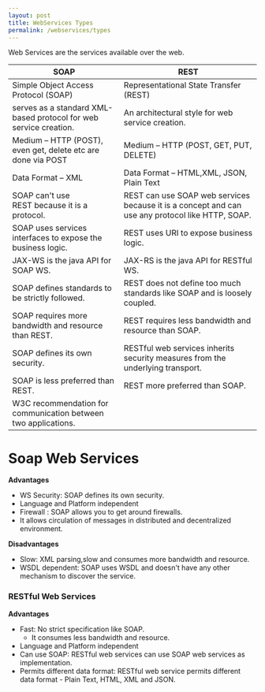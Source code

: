 ```yaml
---
layout: post
title: WebServices Types
permalink: /webservices/types
---
```


Web Services are the services available over the web.

|SOAP|REST|
---|---
Simple Object Access Protocol (SOAP)|Representational State Transfer (REST)|
|serves as a standard XML-based protocol for web service creation.| An architectural style for web service creation.
Medium – HTTP (POST), even get, delete etc are done via POST|Medium – HTTP (POST, GET, PUT, DELETE)
Data Format – XML|Data Format – HTML,XML, JSON, Plain Text
SOAP can't use REST because it is a protocol.|REST can use SOAP web services because it is a concept and can use any protocol like HTTP, SOAP.
SOAP uses services interfaces to expose the business logic.|REST uses URI to expose business logic.
JAX-WS is the java API for SOAP WS.|JAX-RS is the java API for RESTful WS.
SOAP defines standards to be strictly followed.|REST does not define too much standards like SOAP and is loosely coupled.
SOAP requires more bandwidth and resource than REST.|REST requires less bandwidth and resource than SOAP.
SOAP defines its own security.|RESTful web services inherits security measures from the underlying transport.
SOAP is less preferred than REST.|REST more preferred than SOAP.
W3C recommendation for communication between two applications.||

# Soap Web Services
**Advantages**
* WS Security: SOAP defines its own security.
* Language and Platform independent
* Firewall : SOAP allows you to get around firewalls.
* It allows circulation of messages in distributed and decentralized environment.

**Disadvantages**
* Slow: XML parsing,slow and consumes more bandwidth and resource.
* WSDL dependent: SOAP uses WSDL and doesn't have any other mechanism to discover the service.

### RESTful Web Services
**Advantages**
* Fast: No strict specification like SOAP.
    - It consumes less bandwidth and resource.
* Language and Platform independent
* Can use SOAP: RESTful web services can use SOAP web services as implementation.
* Permits different data format: RESTful web service permits different data format - Plain Text, HTML, XML and JSON.
